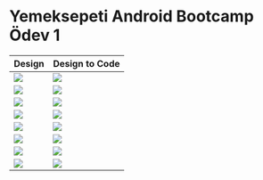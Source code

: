 # Yemeksepeti Android Bootcamp Ödev 1

| Design                             | Design to Code                             |
| ---------------------------------- | ------------------------------------------ |
| ![](./asset_readme/design_0_1.png) | ![](./asset_readme/design_to_code_0_1.png) |
| ![](./asset_readme/design_0_3.png) | ![](./asset_readme/design_to_code_0_3.png) |
| ![](./asset_readme/design_0_5.png) | ![](./asset_readme/design_to_code_0_5.png) |
| ![](./asset_readme/design_0_7.png) | ![](./asset_readme/design_to_code_0_7.png) |
| ![](./asset_readme/design_1_2.png) | ![](./asset_readme/design_to_code_1_2.png) |
| ![](./asset_readme/design_1_4.png) | ![](./asset_readme/design_to_code_1_4.png) |
| ![](./asset_readme/design_1_5.png) | ![](./asset_readme/design_to_code_1_5.png) |
| ![](./asset_readme/design_1_6.png) | ![](./asset_readme/design_to_code_1_6.png) |
